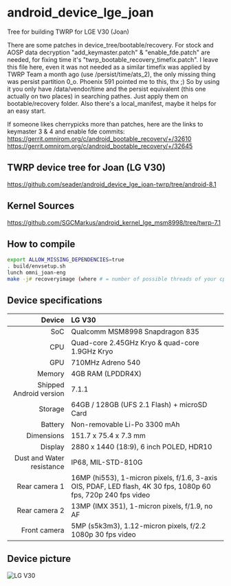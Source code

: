 # android_device_lge_joan
Tree for building TWRP for LGE V30 (Joan)

There are some patches in device_tree/bootable/recovery. For stock and AOSP data decryption "add_keymaster.patch" & "enable_fde.patch" are needed, for fixing time it's "twrp_bootable_recovery_timefix.patch". I leave this file here, even it was not needed as a similar timefix was applied by TWRP Team a month ago (use /persist/time/ats_2), the only missing thing was persist partition 0_o. Phoenix 591 pointed me to this, thx ;) So by using it you only have /data/vendor/time and the persist equivalent (this one actually on two places) in searching pathes.
Just apply them on bootable/recovery folder.
Also there's a local_manifest, maybe it helps for an easy start.

If someone likes cherrypicks more than patches, here are the links to keymaster 3 & 4 and enable fde commits:
https://gerrit.omnirom.org/c/android_bootable_recovery/+/32610
https://gerrit.omnirom.org/c/android_bootable_recovery/+/32645

## TWRP device tree for Joan (LG V30)
https://github.com/seader/android_device_lge_joan-twrp/tree/android-8.1

## Kernel Sources
https://github.com/SGCMarkus/android_kernel_lge_msm8998/tree/twrp-7.1

## How to compile

```sh
export ALLOW_MISSING_DEPENDENCIES=true
. build/envsetup.sh
lunch omni_joan-eng
make -j# recoveryimage (where # = number of possible threads of your cpu + 1)
```

## Device specifications

| Device       | LG V30                                          |
| -----------: | :---------------------------------------------- |
| SoC          | Qualcomm MSM8998 Snapdragon 835                 |
| CPU          | Quad-core 2.45GHz Kryo & quad-core 1.9GHz Kryo  |
| GPU          | 710MHz Adreno 540                               |
| Memory       | 4GB RAM (LPDDR4X)                               |
| Shipped Android version | 7.1.1                                |
| Storage      | 64GB / 128GB (UFS 2.1 Flash) + microSD Card     |
| Battery      | Non-removable Li-Po 3300 mAh                    |
| Dimensions   | 151.7 x 75.4 x 7.3 mm                           |
| Display      | 2880 x 1440 (18:9), 6 inch POLED, HDR10         |
| Dust and Water resistance | IP68, MIL-STD-810G                 |
| Rear camera 1 | 16MP (hi553), 1-micron pixels, f/1.6, 3-axis OIS, PDAF, LED flash, 4K 30 fps, 1080p 60 fps, 720p 240 fps video |
| Rear camera 2 | 13MP (IMX 351), 1-micron pixels, f/1.9, no AF       |
| Front camera | 5MP (s5k3m3), 1.12-micron pixels, f/2.2 1080p 30 fps video |

## Device picture

![LG V30](http://www.lg.com/us/mobile-phones/v30/assets/images/SpecsPage/IntroModule/phone-front.png "LG V30 in Silver")


